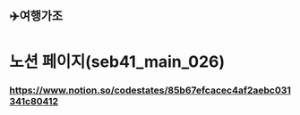 ## ✈️여행가조

# 노션 페이지(seb41_main_026)
### https://www.notion.so/codestates/85b67efcacec4af2aebc031341c80412
